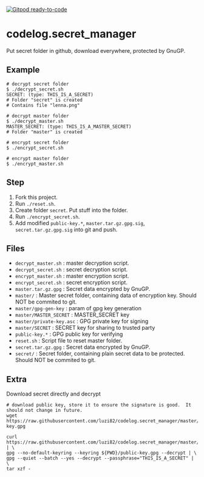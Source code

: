 [![Gitpod ready-to-code](https://img.shields.io/badge/Gitpod-ready--to--code-blue?logo=gitpod)](https://gitpod.io/#https://github.com/luzi82/codelog.secret_manager)

# codelog.secret_manager

Put secret folder in github, download everywhere, protected by GnuGP.

## Example

```
# decrypt secret folder
$ ./decrypt_secret.sh 
SECRET: (type: THIS_IS_A_SECRET)
# Folder "secret" is created
# Contains file "lenna.png"

# decrypt master folder
$ ./decrypt_master.sh 
MASTER_SECRET: (type: THIS_IS_A_MASTER_SECRET)
# Folder "master" is created

# encrypt secret folder
$ ./encrypt_secret.sh

# encrypt master folder
$ ./encrypt_master.sh
```

## Step

1. Fork this project.
1. Run `./reset.sh`.
1. Create folder `secret`.  Put stuff into the folder.
1. Run `./encrypt_secret.sh`.
1. Add modified `public-key.*`, `master.tar.gz.gpg.sig`, `secret.tar.gz.gpg.sig` into git and push.

## Files

* `decrypt_master.sh` : master decryption script.
* `decrypt_secret.sh` : secret decryption script.
* `encrypt_master.sh` : master encryption script.
* `encrypt_secret.sh` : secret encryption script.
* `master.tar.gz.gpg` : Secret data encrypted by GnuGP.
* `master/` : Master secret folder, containing data of encryption key.  Should NOT be commited to git.
* `master/gpg-gen-key` : param of gpg key generation
* `master/MASTER_SECRET` : MASTER_SECRET key
* `master/private-key.asc` : GPG private key for signing
* `master/SECRET` : SECRET key for sharing to trusted party
* `public-key.*` : GPG public key for verifying
* `reset.sh` : Script file to reset master folder.
* `secret.tar.gz.gpg` : Secret data encrypted by GnuGP.
* `secret/` : Secret folder, containing plain secret data to be protected.  Should NOT be commited to git.

## Extra

Download secret directly and decrypt
```
# download public key, store it to ensure the signature is good.  It should not change in future.
wget https://raw.githubusercontent.com/luzi82/codelog.secret_manager/master/public-key.gpg

curl https://raw.githubusercontent.com/luzi82/codelog.secret_manager/master/secret.tar.gz.gpg.sig | \
gpg --no-default-keyring --keyring ${PWD}/public-key.gpg --decrypt | \
gpg --quiet --batch --yes --decrypt --passphrase="THIS_IS_A_SECRET" | \
tar xzf -
```
